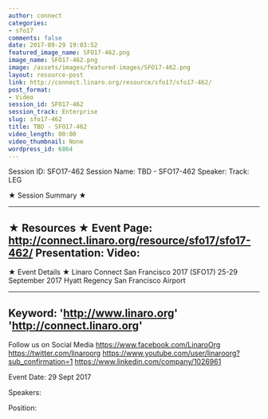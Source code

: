 ```yaml
---
author: connect
categories:
- sfo17
comments: false
date: 2017-09-29 19:03:52
featured_image_name: SFO17-462.png
image_name: SFO17-462.png
image: /assets/images/featured-images/SFO17-462.png
layout: resource-post
link: http://connect.linaro.org/resource/sfo17/sfo17-462/
post_format:
- Video
session_id: SFO17-462
session_track: Enterprise
slug: sfo17-462
title: TBD - SFO17-462
video_length: 00:00
video_thumbnail: None
wordpress_id: 6864
---
```


Session ID: SFO17-462
Session Name: TBD - SFO17-462
Speaker:
Track: LEG


★ Session Summary ★

---------------------------------------------------
★ Resources ★
Event Page: http://connect.linaro.org/resource/sfo17/sfo17-462/
Presentation:
Video:
 ---------------------------------------------------

★ Event Details ★
Linaro Connect San Francisco 2017 (SFO17)
25-29 September 2017
Hyatt Regency San Francisco Airport

---------------------------------------------------
Keyword:
'http://www.linaro.org'
'http://connect.linaro.org'
---------------------------------------------------
Follow us on Social Media
https://www.facebook.com/LinaroOrg
https://twitter.com/linaroorg
https://www.youtube.com/user/linaroorg?sub_confirmation=1
https://www.linkedin.com/company/1026961

Event Date: 29 Sept 2017

Speakers: 

Position:
